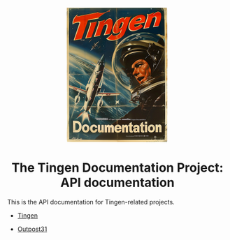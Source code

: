 <!-- u240925_documentation -->

<div align="center">

  ![logo](../.github/Images/Logos/TingenDocumentation-232x308.png)

  <h1>
    The Tingen Documentation Project: API documentation
  </h1>

</div>

This is the API documentation for Tingen-related projects.

* [Tingen](https://spectrum-health-systems.github.io/Tingen-Documentation/API/Tingen/index.html)

* [Outpost31](https://spectrum-health-systems.github.io/Tingen-Documentation/API/Outpost31/index.html)

<!--
API documentation for the following should be added:

- Tingen DevDeploy

-->